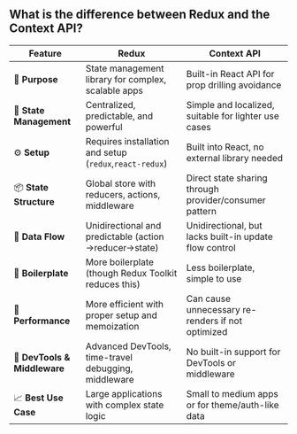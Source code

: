 ## What is the difference between Redux and the Context API?

| Feature                     | **Redux**                                              | **Context API**                                         |
|---------------------------- |--------------------------------------------------------|---------------------------------------------------------|
| 🔧 **Purpose**              | State management library for complex, scalable apps    | Built-in React API for prop drilling avoidance          |
| 🧠 **State Management**     | Centralized, predictable, and powerful                 | Simple and localized, suitable for lighter use cases    |
| ⚙️ **Setup**                | Requires installation and setup (`redux`,`react-redux`) | Built into React, no external library needed           |
| 📦 **State Structure**      | Global store with reducers, actions, middleware        | Direct state sharing through provider/consumer pattern  |
| 🔄 **Data Flow**            | Unidirectional and predictable (action →reducer→state) | Unidirectional, but lacks built-in update flow control  |
| 🧩 **Boilerplate**          | More boilerplate (though Redux Toolkit reduces this)   | Less boilerplate, simple to use                         |
| 🚀 **Performance**          | More efficient with proper setup and memoization       | Can cause unnecessary re-renders if not optimized       |
| 🔌 **DevTools & Middleware**| Advanced DevTools, time-travel debugging, middleware   | No built-in support for DevTools or middleware          |
| 📈 **Best Use Case**        | Large applications with complex state logic            | Small to medium apps or for theme/auth-like data        |
